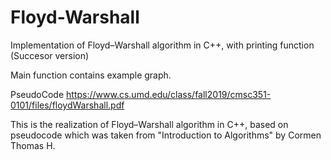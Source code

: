 # Floyd-Warshall
Implementation of Floyd–Warshall algorithm in C++, with printing function (Succesor version)

Main function contains example graph.

PseudoCode https://www.cs.umd.edu/class/fall2019/cmsc351-0101/files/floydWarshall.pdf

This is the realization of Floyd–Warshall algorithm in C++, based on pseudocode which was taken from "Introduction to Algorithms" by Cormen Thomas H. 
